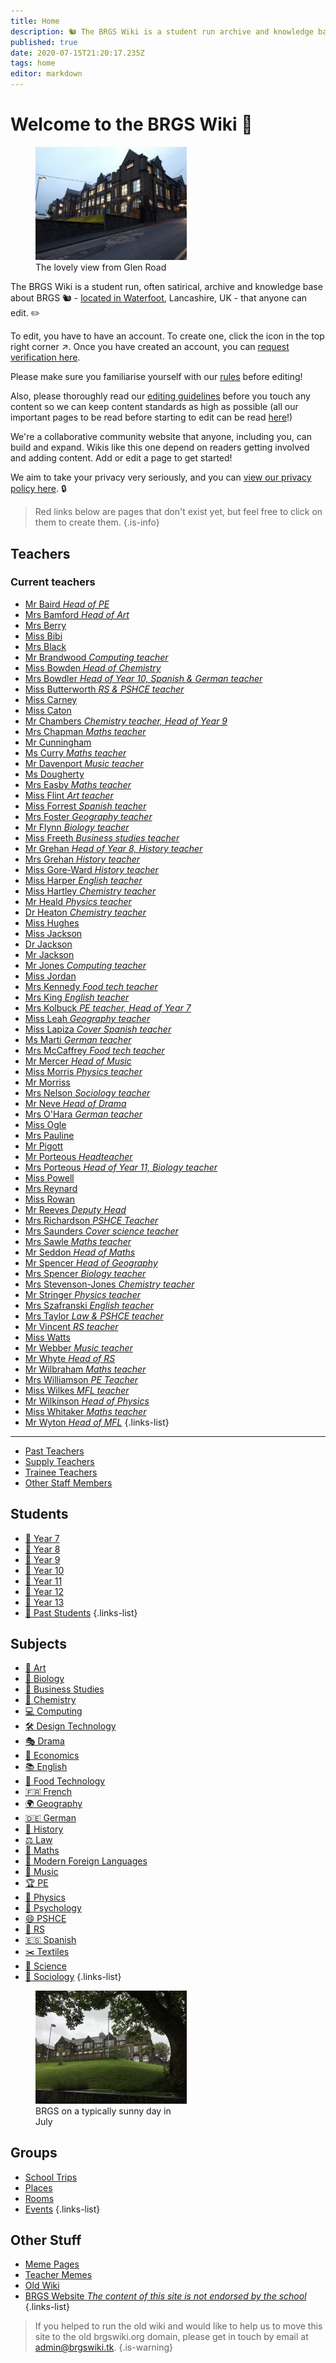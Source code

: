 ```yaml
---
title: Home
description: 🐿️ The BRGS Wiki is a student run archive and knowledge base about BRGS (in Rossendale, UK). Filled with stories, quotes, and all sorts of funnies, there's laughs to be had for everyone.
published: true
date: 2020-07-15T21:20:17.235Z
tags: home
editor: markdown
---
```


# Welcome to the BRGS Wiki 🎉
<figure class="image image_resized image-style-align-right" style="width:48%;"><img src="/brgs_from-glen-road.jpg"><figcaption>The lovely view from Glen Road</figcaption></figure>


The BRGS Wiki is a student run, often satirical, archive and knowledge base about BRGS 🐿 - [located in Waterfoot](https://goo.gl/maps/HuUTupt5ZHzZE5UZ8), Lancashire, UK - that anyone can edit. ✏

To edit, you have to have an account. To create one, click the icon in the top right corner ↗. Once you have created an account, you can [request verification here](/request-verification).

Please make sure you familiarise yourself with our [rules](/rules) before editing!

Also, please thoroughly read our [editing guidelines](/editing) before you touch any content so we can keep content standards as high as possible (all our important pages to be read before starting to edit can be read [here](/rules/all-important-info)!)

We're a collaborative community   website that anyone, including you, can build and expand. Wikis like this one depend on readers getting involved and adding content. Add or edit a page to get started!

We aim to take your privacy very seriously, and you can [view our privacy policy here](/privacy). 🔒

> Red links below are pages that don't exist yet, but feel free to click on them to create them. 
{.is-info}

## Teachers

### Current teachers
- [Mr Baird *Head of PE*](/teachers/mr-baird)
- [Mrs Bamford *Head of Art*](/teachers/mrs-bamford)
- [Mrs Berry](/teachers/mrs-berry)
- [Miss Bibi](/teachers/past/miss-bibi)
- [Mrs Black](/teachers/mrs-black)
- [Mr Brandwood *Computing teacher*](/teachers/mr-brandwood)
- [Miss Bowden *Head of Chemistry*](/teachers/miss-bowden)
- [Mrs Bowdler *Head of Year 10, Spanish & German teacher*](/teachers/mrs-bowdler)
- [Miss Butterworth *RS & PSHCE teacher*](/teachers/miss-butterworth)
- [Miss Carney](/teachers/miss-carney)
- [Miss Caton](/teachers/miss-caton)
- [Mr Chambers *Chemistry teacher, Head of Year 9*](/teachers/mr-chambers)
- [Mrs Chapman *Maths teacher*](/teachers/mrs-chapman)
- [Mr Cunningham](/teachers/mr-cunningham)
- [Ms Curry *Maths teacher*](/teachers/ms-curry)
- [Mr Davenport *Music teacher*](/teachers/mr-davenport)
- [Ms Dougherty](/teachers/ms-dougherty)
- [Mrs Easby *Maths teacher*](/teachers/mrs-easby)
- [Miss Flint *Art teacher*](/teachers/miss-flint)
- [Miss Forrest *Spanish teacher*](/teachers/miss-forrest)
- [Mrs Foster *Geography teacher*](/teachers/mrs-foster)
- [Mr Flynn *Biology teacher*](/teachers/mr-flynn)
- [Miss Freeth *Business studies teacher*](/teachers/miss-freeth)
- [Mr Grehan *Head of Year 8, History teacher*](/teachers/mr-grehan)
- [Mrs Grehan *History teacher*](/teachers/mrs-grehan)
- [Miss Gore-Ward *History teacher*](/teachers/miss-gore-ward)
- [Miss Harper *English teacher*](/teachers/miss-harper)
- [Miss Hartley *Chemistry teacher*](/teachers/miss-hartley)
- [Mr Heald *Physics teacher*](/teachers/mr-heald)
- [Dr Heaton *Chemistry teacher*](/teachers/dr-heaton)
- [Miss Hughes](/teachers/miss-hughes)
- [Miss Jackson](/teachers/miss-jackson)
- [Dr Jackson](/teachers/dr-jackson)
- [Mr Jackson](/teachers/mr-jackson)
- [Mr Jones *Computing teacher*](/teachers/mr-jones)
- [Miss Jordan](/teachers/miss-jordan)
- [Mrs Kennedy *Food tech teacher*](/teachers/mrs-kennedy)
- [Mrs King *English teacher*](/teachers/mrs-king)
- [Mrs Kolbuck *PE teacher, Head of Year 7*](/teachers/mrs-kolbuck)
- [Miss Leah *Geography teacher*](/teachers/miss-leah)
- [Miss Lapiza *Cover Spanish teacher*](/teachers/supply/miss-lapiza)
- [Ms Marti *German teacher*](/teachers/ms-marti)
- [Mrs McCaffrey *Food tech teacher*](/teachers/mrs-mcCaffrey)
- [Mr Mercer *Head of Music*](/teachers/mr-mercer)
- [Miss Morris *Physics teacher*](/teachers/miss-morris)
- [Mr Morriss](/teachers/mr-morriss)
- [Mrs Nelson *Sociology teacher*](/teachers/mrs-nelson)
- [Mr Neve *Head of Drama*](/teachers/mr-neve)
- [Mrs O'Hara *German teacher*](/teachers/mrs-o-hara)
- [Miss Ogle](/teachers/miss-ogle)
- [Mrs Pauline](/teachers/mrs-pauline)
- [Mr Pigott](/teachers/mr-pigott)
- [Mr Porteous *Headteacher*](/teachers/mr-porteous)
- [Mrs Porteous *Head of Year 11, Biology teacher*](/teachers/mrs-porteous)
- [Miss Powell](/teachers/miss-powell)
- [Mrs Reynard](/teachers/mrs-reynard)
- [Miss Rowan](/teachers/miss-rowan)
- [Mr Reeves *Deputy Head*](/teachers/mr-reeves)
- [Mrs Richardson *PSHCE Teacher*](/teachers/mrs-richardson)
- [Mrs Saunders *Cover science teacher*](/teachers/supply/mrs-saunders)
- [Mrs Sawle *Maths teacher*](/teachers/mrs-sawle)
- [Mr Seddon *Head of Maths*](/teachers/mr-seddon)
- [Mr Spencer *Head of Geography*](/teachers/mr-spencer)
- [Mrs Spencer *Biology teacher*](/teachers/mrs-spencer)
- [Mrs Stevenson-Jones *Chemistry teacher*](/teachers/mrs-stevenson-jones)
- [Mr Stringer *Physics teacher*](/teachers/mr-stringer)
- [Mrs Szafranski *English teacher*](/teachers/mrs-szafranski)
- [Mrs Taylor *Law & PSHCE teacher*](/teachers/mrs-taylor)
- [Mr Vincent *RS teacher*](/teachers/mr-vincent)
- [Miss Watts](/teachers/miss-watts)
- [Mr Webber *Music teacher*](/teachers/mr-webber)
- [Mr Whyte *Head of RS*](/teachers/mr-whyte)
- [Mr Wilbraham *Maths teacher*](/teachers/mr-wilbraham)
- [Mrs Williamson *PE Teacher*](/teachers/mrs-williamson)
- [Miss Wilkes *MFL teacher*](/teachers/miss-wilkes)
- [Mr Wilkinson *Head of Physics*](/teachers/mr-wilkinson)
- [Miss Whitaker *Maths teacher*](/teachers/miss-whitaker)
- [Mr Wyton *Head of MFL*](/teachers/past/mr-wyton)
{.links-list}

---

- [Past Teachers](/teachers/past) 
- [Supply Teachers](/teachers/supply) 
- [Trainee Teachers](/teachers/trainee) 
- [Other Staff Members](/teachers/other)
## Students

- [👶 Year 7](/students/intake19)
- [🧒 Year 8](/students/intake18)
- [🧒 Year 9](/students/intake17)
- [🧑 Year 10](/students/intake16)
- [🧓 Year 11](/students/intake15)
- [🧑 Year 12](/students/intake14)
- [🧓 Year 13](/students/intake13)
- [🧓 Past Students](/students/past)
{.links-list}

## Subjects

- [🎨 Art](/subjects/art)
- [🧬 Biology](/subjects/biology)
- [💼 Business Studies](/subjects/business-studies)
- [🧪 Chemistry](/subjects/chemistry)
- [💻 Computing](/subjects/computing)
- [🛠️ Design Technology](/subjects/dt)
- [🎭 Drama](/subjects/drama)
- [💸 Economics](/subjects/economics)
- [📚 English](/subjects/english)
- [🍴 Food Technology](/subjects/food-tech)
- [🇫🇷 French](/subjects/french)
- [🌍 Geography](/subjects/geography)
- [🇩🇪 German](/subjects/german)
- [📜 History](/subjects/history)
- [⚖️ Law](/subjects/law)
- [📐 Maths](/subjects/maths)
- [💬 Modern Foreign Languages](/subjects/mfl)
- [🎵 Music](/subjects/music)
- [🏆 PE](/subjects/pe)
- [🚀 Physics](/subjects/physics)
- [🧠 Psychology](/subjects/psychology)
- [😄 PSHCE](/subjects/pshce)
- [🙏 RS](/subjects/rs)
- [🇪🇸 Spanish](/subjects/spanish)
- [✂️ Textiles](/subjects/textiles)
- [🔬 Science](/subjects/science)
- [👥 Sociology](/subjects/sociology)
{.links-list}

<figure class="image image_resized image-style-align-right" style="width:48%;"><img src="/brgs.png"><figcaption>BRGS on a typically sunny day in July</figcaption></figure>

## Groups
- [School Trips](/groups/trips)
- [Places](/groups/places)
- [Rooms](/groups/rooms)
- [Events](/groups/events)
{.links-list}

##  Other Stuff

- [Meme Pages](/other/meme-pages)
- [Teacher Memes](/other/teacher-memes)
- [Old Wiki](https://old.brgswiki.org)
- [BRGS Website *The content of this site is not endorsed by the school*](https://www.brgs.org.uk)
{.links-list}


> If you helped to run the old wiki and would like to help us to move this site to the old brgswiki.org domain, please get in touch by email at [admin@brgswiki.tk](mailto:admin@brgswiki.tk?subject=New%20BRGS%20Wiki%20Domain).
{.is-warning}